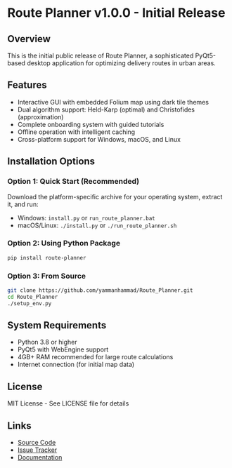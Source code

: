 # Route Planner v1.0.0 - Initial Release

## Overview
This is the initial public release of Route Planner, a sophisticated PyQt5-based desktop application for optimizing delivery routes in urban areas.

## Features
- Interactive GUI with embedded Folium map using dark tile themes
- Dual algorithm support: Held-Karp (optimal) and Christofides (approximation)
- Complete onboarding system with guided tutorials
- Offline operation with intelligent caching
- Cross-platform support for Windows, macOS, and Linux

## Installation Options

### Option 1: Quick Start (Recommended)
Download the platform-specific archive for your operating system, extract it, and run:
- Windows: `install.py` or `run_route_planner.bat`
- macOS/Linux: `./install.py` or `./run_route_planner.sh`

### Option 2: Using Python Package
```bash
pip install route-planner
```

### Option 3: From Source
```bash
git clone https://github.com/yammanhammad/Route_Planner.git
cd Route_Planner
./setup_env.py
```

## System Requirements
- Python 3.8 or higher
- PyQt5 with WebEngine support
- 4GB+ RAM recommended for large route calculations
- Internet connection (for initial map data)

## License
MIT License - See LICENSE file for details

## Links
- [Source Code](https://github.com/yammanhammad/Route_Planner)
- [Issue Tracker](https://github.com/yammanhammad/Route_Planner/issues)
- [Documentation](https://github.com/yammanhammad/Route_Planner/blob/master/README.md)
